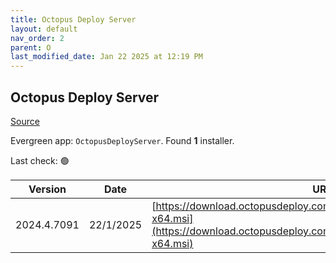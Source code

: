 ```yaml
---
title: Octopus Deploy Server
layout: default
nav_order: 2
parent: O
last_modified_date: Jan 22 2025 at 12:19 PM
---
```


## Octopus Deploy Server

[Source](https://octopus.com/)

Evergreen app: `OctopusDeployServer`. Found **1** installer.

Last check: 🟢

| Version     | Date      | URI                                                                                                                                              |
| ----------- | --------- | ------------------------------------------------------------------------------------------------------------------------------------------------ |
| 2024.4.7091 | 22/1/2025 | [https://download.octopusdeploy.com/octopus/Octopus.2024.4.7091-x64.msi](https://download.octopusdeploy.com/octopus/Octopus.2024.4.7091-x64.msi) |
